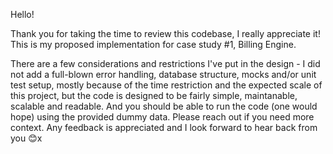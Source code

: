 Hello!

Thank you for taking the time to review this codebase, I really appreciate it! This is my proposed implementation for case study #1, Billing Engine.

There are a few considerations and restrictions I've put in the design - I did not add a full-blown error handling, database structure, mocks and/or unit test setup, mostly because of the time restriction and the expected scale of this project, but the code is designed to be fairly simple, maintanable, scalable and readable. And you should be able to run the code (one would hope) using the provided dummy data. Please reach out if you need more context. Any feedback is appreciated and I look forward to hear back from you :blush:x